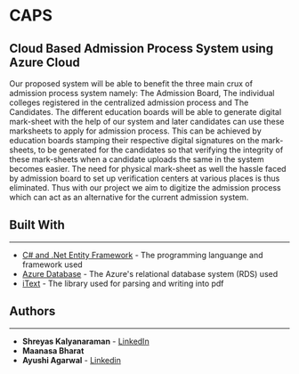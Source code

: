 # CAPS

Cloud Based Admission Process System using Azure Cloud
-------------------------------------------------------------------------------------------------------------------------------------------


Our proposed system will be able to benefit the three main crux of admission process system namely: The Admission Board, The individual colleges registered in the centralized admission process and The Candidates.  The different education boards will be able to generate digital mark-sheet with the help of our system and later candidates can use these marksheets to apply for admission process. This can be achieved by education boards stamping their respective digital signatures on the mark-sheets, to be generated for the candidates so that verifying the integrity of these mark-sheets when a candidate uploads the same in the system becomes easier. The need for physical mark-sheet as well the hassle faced by admission board to set up verification centers at various places is thus eliminated. Thus with our project we aim to digitize the admission process which can act as an alternative for the current admission system. 


## Built With
-------------------------------------------------------------------------------------------------------------------------------------------

* [C# and .Net Entity Framework](https://docs.microsoft.com/en-us/dotnet/framework/index) - The programming languange and framework used
* [Azure Database](https://azure.microsoft.com/en-us/services/mysql/) - The Azure's relational database system (RDS) used
* [iText](https://itextpdf.com/) - The library used for parsing and writing into pdf

## Authors
-------------------------------------------------------------------------------------------------------------------------------------------

* **Shreyas Kalyanaraman** - [LinkedIn](https://www.linkedin.com/in/shreyaskalyanaraman/)
* **Maanasa Bharat**
* **Ayushi Agarwal** - [Linkedin](https://www.linkedin.com/in/ayushiaggarwal)





